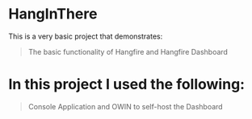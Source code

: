 # HangInThere
This is a very basic project that demonstrates:
> The basic functionality of Hangfire and Hangfire Dashboard

# In this project I used the following:
> Console Application and OWIN to self-host the Dashboard
